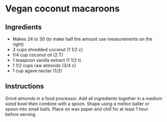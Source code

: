 # Vegan coconut macaroons

## Ingredients

- Makes 24 to 30 (to make half the amount use measurements on the right)
- 3 cups shredded coconut (1 1/2 c)
- 1/4 cup coconut oil (2 T)
- 1 teaspoon vanilla extract (1 1/2 t)
- 1 1/2 cups raw almonds (3/4 c)
- 1 cup agave nectar (1/2)

## Instructions

Grind almonds in a food processor. Add all ingredients together in a medium sized bowl then combine with a spoon. Shape using a mellon baller or spoon into small balls. Place on wax paper and chill for at least 1 hour before serving.